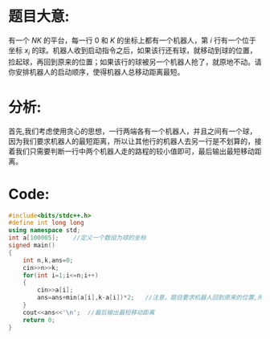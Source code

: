 # 题目大意:
有一个 $NK$ 的平台，每一行 0 和 $K$ 的坐标上都有一个机器人，第 $i$ 行有一个位于坐标 $x_i$ 的球。机器人收到启动指令之后，如果该行还有球，就移动到球的位置，捡起球，再回到原来的位置；如果该行的球被另一个机器人抢了，就原地不动。请你安排机器人的启动顺序，使得机器人总移动距离最短。

# 分析:
首先,我们考虑使用贪心的思想，一行两端各有一个机器人，并且之间有一个球，因为我们要求机器人的最短距离，所以让其他行的机器人去另一行是不划算的，接着我们只需要判断一行中两个机器人走的路程的较小值即可，最后输出最短移动距离。

# Code:
```cpp
#include<bits/stdc++.h>
#define int long long
using namespace std;
int a[100005];    //定义一个数组为球的坐标
signed main()
{
	int n,k,ans=0;
	cin>>n>>k;
	for(int i=1;i<=n;i++)
	{
		cin>>a[i];	
		ans=ans+min(a[i],k-a[i])*2;   //注意，题目要求机器人回到原来的位置,所以要*2
	}
	cout<<ans<<'\n';  //最后输出最短移动距离
	return 0;
}

```

